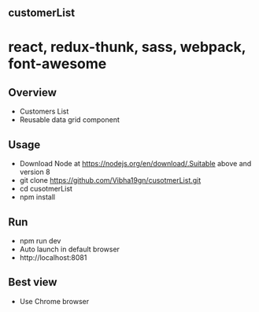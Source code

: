 ## customerList

# react, redux-thunk, sass, webpack, font-awesome

## Overview
* Customers List
* Reusable data grid component

## Usage
* Download Node at https://nodejs.org/en/download/.Suitable above and version 8
* git clone https://github.com/Vibha19gn/cusotmerList.git
* cd cusotmerList
* npm install

## Run
* npm run dev
* Auto launch in default browser
* http://localhost:8081

## Best view
* Use Chrome browser
